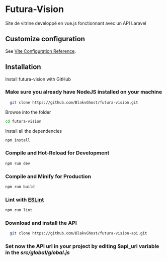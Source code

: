# Futura-Vision

Site de vitrine developpé en vue.js fonctionnant avec un API Laravel

## Customize configuration

See [Vite Configuration Reference](https://vitejs.dev/config/).

## Installation

Install futura-vision with GitHub

### Make sure you already have NodeJS installed on your machine

```bash
  git clone https://github.com/BlakvGhost/futura-vision.git
```
Browse into the folder

```bash
cd futura-vision
```
Install all the dependencies
```sh
npm install
```

### Compile and Hot-Reload for Development

```sh
npm run dev
```

### Compile and Minify for Production

```sh
npm run build
```

### Lint with [ESLint](https://eslint.org/)

```sh
npm run lint
```

### Download and install the API

```bash
  git clone https://github.com/BlakvGhost/futura-vision-api.git
```
### Set now the API url in your project by editing $api_url variable in the ***src/global/global.js***